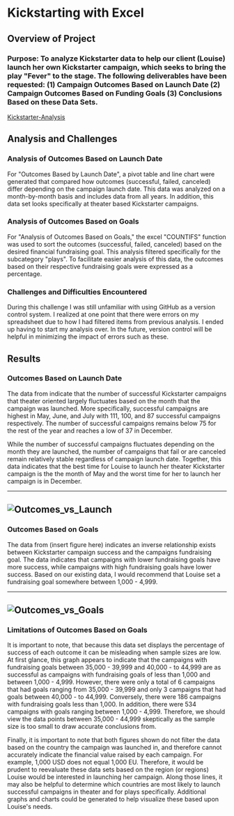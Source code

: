 # Kickstarting with Excel

## Overview of Project

### Purpose: To analyze Kickstarter data to help our client (Louise) launch her own Kickstarter campaign, which seeks to bring the play "Fever" to the stage. The following deliverables have been requested: (1) Campaign Outcomes Based on Launch Date (2) Campaign Outcomes Based on Funding Goals (3) Conclusions Based on these Data Sets.
[Kickstarter-Analysis](AvatarJoshi/kickstarter-analysis/Kickstarter_Challenge.xlsx.zip)


## Analysis and Challenges 

### Analysis of Outcomes Based on Launch Date
For "Outcomes Based by Launch Date", a pivot table and line chart were generated that compared how outcomes (successful, failed, canceled) differ depending on the campaign launch date. This data was analyzed on a month-by-month basis and includes data from all years. In addition, this data set looks specifically at theater based Kickstarter campaigns.

### Analysis of Outcomes Based on Goals
For "Analysis of Outcomes Based on Goals," the excel "COUNTIFS" function was used to sort the outcomes (successful, failed, canceled) based on the desired financial fundraising goal. This analysis filtered specifically for the subcategory "plays". To facilitate easier analysis of this data, the outcomes based on their respective fundraising goals were expressed as a percentage. 

### Challenges and Difficulties Encountered
During this challenge I was still unfamiliar with using GitHub as a version control system. I realized at one point that there were errors on my spreadsheet due to how I had filtered items from previous analysis. I ended up having to start my analysis over. In the future, version control will be helpful in minimizing the impact of errors such as these.

## Results

### Outcomes Based on Launch Date
The data from  indicate that the number of successful Kickstarter campaigns that theater oriented largely fluctuates based on the month that the campaign was launched. More specifically, successful campaigns are highest in May, June, and July with 111, 100, and 87 successful campaigns respectively. The number of successful campaigns remains below 75 for the rest of the year and reaches a low of 37 in December.

While the number of successful campaigns fluctuates depending on the month they are launched, the number of campaigns that fail or are canceled remain relatively stable regardless of campaign launch date. Together, this data indicates that the best time for Louise to launch her theater Kickstarter campaign is the the month of May and the worst time for her to launch her campaign is in December.  

---
![Outcomes_vs_Launch](AvatarJoshi/kickstarter-analysis/Resources/Theater_Outcomes_vs_Launch.png)
---



### Outcomes Based on Goals
The data from (insert figure here) indicates an inverse relationship exists between Kickstarter campaign success and the campaigns fundraising goal. The data indicates that campaigns with lower fundraising goals have more success, while campaigns with high fundraising goals have lower success. Based on our existing data, I would recommend that Louise set a fundraising goal somewhere between 1,000 - 4,999. 

---
![Outcomes_vs_Goals](AvatarJoshi/kickstarter-analysis/Resources/Outcomes_vs_Goals.png)
---



### Limitations of Outcomes Based on Goals
It is important to note, that because this data set displays the percentage of success of each outcome it can be misleading when sample sizes are low. At first glance, this graph appears to indicate that the campaigns with fundraising goals between 35,000 - 39,999 and 40,000 - to 44,999 are as successful as campaigns with fundraising goals of less than 1,000 and between 1,000 - 4,999. However, there were only a total of 6 campaigns that had goals ranging from 35,000 - 39,999 and only 3 campaigns that had goals between 40,000 - to 44,999. Conversely, there were 186 campaigns with fundraising goals less than 1,000. In addition, there were 534 campaigns with goals ranging between 1,000 - 4,999. Therefore, we should view the data points between 35,000 - 44,999 skeptically as the sample size is too small to draw accurate conclusions from.

Finally, it is important to note that both figures shown do not filter the data based on the country the campaign was launched in, and therefore cannot accurately indicate the financial value raised by each campaign. For example, 1,000 USD does not equal 1,000 EU. Therefore, it would be prudent to reevaluate these data sets based on the region (or regions) Louise would be interested in launching her campaign. Along those lines, it may also be helpful to determine which countries are most likely to launch successful campaigns in theater and for plays specifically. Additional graphs and charts could be generated to help visualize these based upon Louise's needs.

